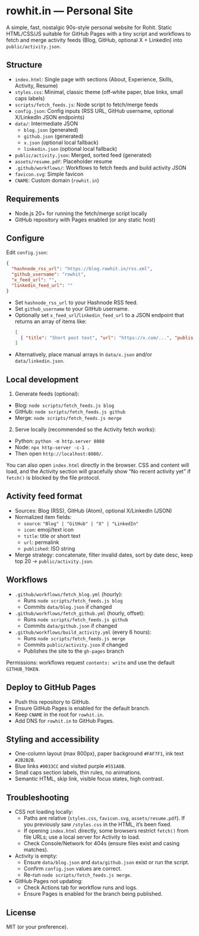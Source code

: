 # rowhit.in — Personal Site

A simple, fast, nostalgic 90s-style personal website for Rohit. Static HTML/CSS/JS suitable for GitHub Pages with a tiny script and workflows to fetch and merge activity feeds (Blog, GitHub, optional X + LinkedIn) into `public/activity.json`.

## Structure
- `index.html`: Single page with sections (About, Experience, Skills, Activity, Resume)
- `styles.css`: Minimal, classic theme (off‑white paper, blue links, small caps labels)
- `scripts/fetch_feeds.js`: Node script to fetch/merge feeds
- `config.json`: Config inputs (RSS URL, GitHub username, optional X/LinkedIn JSON endpoints)
- `data/`: Intermediate JSON
  - `blog.json` (generated)
  - `github.json` (generated)
  - `x.json` (optional local fallback)
  - `linkedin.json` (optional local fallback)
- `public/activity.json`: Merged, sorted feed (generated)
- `assets/resume.pdf`: Placeholder resume
- `.github/workflows/`: Workflows to fetch feeds and build activity JSON
- `favicon.svg`: Simple favicon
- `CNAME`: Custom domain (`rowhit.in`)

## Requirements
- Node.js 20+ for running the fetch/merge script locally
- GitHub repository with Pages enabled (or any static host)

## Configure
Edit `config.json`:
```json
{
  "hashnode_rss_url": "https://blog.rowhit.in/rss.xml",
  "github_username": "rowhit",
  "x_feed_url": "",
  "linkedin_feed_url": ""
}
```
- Set `hashnode_rss_url` to your Hashnode RSS feed.
- Set `github_username` to your GitHub username.
- Optionally set `x_feed_url`/`linkedin_feed_url` to a JSON endpoint that returns an array of items like:
  ```json
  [
    { "title": "Short post text", "url": "https://x.com/...", "published": "2025-08-01T10:00:00Z" }
  ]
  ```
- Alternatively, place manual arrays in `data/x.json` and/or `data/linkedin.json`.

## Local development
1) Generate feeds (optional):
- Blog: `node scripts/fetch_feeds.js blog`
- GitHub: `node scripts/fetch_feeds.js github`
- Merge: `node scripts/fetch_feeds.js merge`

2) Serve locally (recommended so the Activity fetch works):
- Python: `python -m http.server 8080`
- Node: `npx http-server -c-1 .`
- Then open `http://localhost:8080/`.

You can also open `index.html` directly in the browser. CSS and content will load, and the Activity section will gracefully show “No recent activity yet” if `fetch()` is blocked by the file protocol.

## Activity feed format
- Sources: Blog (RSS), GitHub (Atom), optional X/LinkedIn (JSON)
- Normalized item fields:
  - `source`: `"Blog" | "GitHub" | "X" | "LinkedIn"`
  - `icon`: emoji/text icon
  - `title`: title or short text
  - `url`: permalink
  - `published`: ISO string
- Merge strategy: concatenate, filter invalid dates, sort by date desc, keep top 20 → `public/activity.json`.

## Workflows
- `.github/workflows/fetch_blog.yml` (hourly):
  - Runs `node scripts/fetch_feeds.js blog`
  - Commits `data/blog.json` if changed
- `.github/workflows/fetch_github.yml` (hourly, offset):
  - Runs `node scripts/fetch_feeds.js github`
  - Commits `data/github.json` if changed
- `.github/workflows/build_activity.yml` (every 6 hours):
  - Runs `node scripts/fetch_feeds.js merge`
  - Commits `public/activity.json` if changed
  - Publishes the site to the `gh-pages` branch

Permissions: workflows request `contents: write` and use the default `GITHUB_TOKEN`.

## Deploy to GitHub Pages
- Push this repository to GitHub.
- Ensure GitHub Pages is enabled for the default branch.
- Keep `CNAME` in the root for `rowhit.in`.
- Add DNS for `rowhit.in` to GitHub Pages.

## Styling and accessibility
- One-column layout (max 800px), paper background `#FAF7F1`, ink text `#2B2B2B`.
- Blue links `#0033CC` and visited purple `#551A8B`.
- Small caps section labels, thin rules, no animations.
- Semantic HTML, skip link, visible focus states, high contrast.

## Troubleshooting
- CSS not loading locally:
  - Paths are relative (`styles.css`, `favicon.svg`, `assets/resume.pdf`). If you previously saw `/styles.css` in the HTML, it’s been fixed.
  - If opening `index.html` directly, some browsers restrict `fetch()` from file URLs; use a local server for Activity to load.
  - Check Console/Network for 404s (ensure files exist and casing matches).
- Activity is empty:
  - Ensure `data/blog.json` and `data/github.json` exist or run the script.
  - Confirm `config.json` values are correct.
  - Re-run `node scripts/fetch_feeds.js merge`.
- GitHub Pages not updating:
  - Check Actions tab for workflow runs and logs.
  - Ensure Pages is enabled for the branch being published.

## License
MIT (or your preference). 